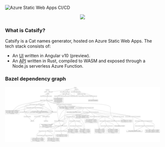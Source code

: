 ![Azure Static Web Apps CI/CD](https://github.com/manekinekko/catsify/workflows/Azure%20Static%20Web%20Apps%20CI/CD/badge.svg)

<p align="center">
    <img src="./docs/header.png"/>
</p>

### What is Catsify?

Catsify is a Cat names generator, hosted on Azure Static Web Apps. The tech stack consists of:

- An [UI](./app) written in Angular v10 (preview).
- An [API](./api) written in Rust, compiled to WASM and exposed through a Node.js serverless Azure Function.

### Bazel dependency graph

<p align="center">
    <img src="./api/docs/graph.png"/>
</p>
